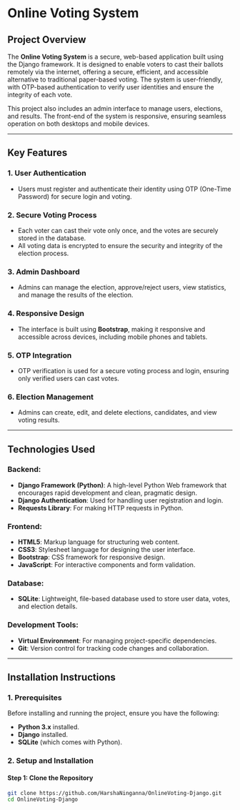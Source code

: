 # Online Voting System

## Project Overview
The **Online Voting System** is a secure, web-based application built using the Django framework. It is designed to enable voters to cast their ballots remotely via the internet, offering a secure, efficient, and accessible alternative to traditional paper-based voting. The system is user-friendly, with OTP-based authentication to verify user identities and ensure the integrity of each vote. 

This project also includes an admin interface to manage users, elections, and results. The front-end of the system is responsive, ensuring seamless operation on both desktops and mobile devices.

---

## Key Features
### 1. **User Authentication**
   - Users must register and authenticate their identity using OTP (One-Time Password) for secure login and voting.

### 2. **Secure Voting Process**
   - Each voter can cast their vote only once, and the votes are securely stored in the database.
   - All voting data is encrypted to ensure the security and integrity of the election process.

### 3. **Admin Dashboard**
   - Admins can manage the election, approve/reject users, view statistics, and manage the results of the election.

### 4. **Responsive Design**
   - The interface is built using **Bootstrap**, making it responsive and accessible across devices, including mobile phones and tablets.

### 5. **OTP Integration**
   - OTP verification is used for a secure voting process and login, ensuring only verified users can cast votes.

### 6. **Election Management**
   - Admins can create, edit, and delete elections, candidates, and view voting results.

---

## Technologies Used

### Backend:
- **Django Framework (Python)**: A high-level Python Web framework that encourages rapid development and clean, pragmatic design.
- **Django Authentication**: Used for handling user registration and login.
- **Requests Library**: For making HTTP requests in Python.

### Frontend:
- **HTML5**: Markup language for structuring web content.
- **CSS3**: Stylesheet language for designing the user interface.
- **Bootstrap**: CSS framework for responsive design.
- **JavaScript**: For interactive components and form validation.

### Database:
- **SQLite**: Lightweight, file-based database used to store user data, votes, and election details.

### Development Tools:
- **Virtual Environment**: For managing project-specific dependencies.
- **Git**: Version control for tracking code changes and collaboration.

---

## Installation Instructions

### 1. Prerequisites
Before installing and running the project, ensure you have the following:
- **Python 3.x** installed.
- **Django** installed.
- **SQLite** (which comes with Python).

### 2. Setup and Installation

#### Step 1: Clone the Repository
```bash
git clone https://github.com/HarshaNinganna/OnlineVoting-Django.git
cd OnlineVoting-Django
